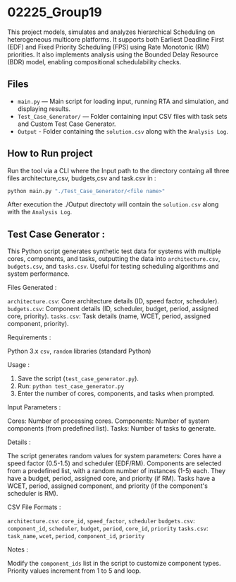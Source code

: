 # 02225_Group19

This project models, simulates and analyzes hierarchical Scheduling on heterogeneous multicore platforms. It supports both Earliest Deadline First (EDF) and Fixed Priority Scheduling (FPS) using Rate Monotonic (RM) priorities. It also implements analysis using the Bounded Delay Resource (BDR) model, enabling compositional schedulability checks.

## Files

- `main.py` — Main script for loading input, running RTA and simulation, and displaying results.
- `Test_Case_Generator/` — Folder containing input CSV files with task sets and Custom Test Case Generator.
- `Output` - Folder containing the  `solution.csv` along with the `Analysis Log`.



## How to Run project


Run the tool via a CLI where the Input path to the directory containg all three files architecture,csv, budgets,csv and task.csv in :

```bash
python main.py "./Test_Case_Generator/<file name>"
```

After execution the ./Output directoty will contain the `solution.csv` along with the `Analysis Log`.

## Test Case Generator :

This Python script generates synthetic test data for systems with multiple cores, components, and tasks, outputting the data into `architecture.csv`, `budgets.csv`, and `tasks.csv`. Useful for testing scheduling algorithms and system performance.

Files Generated :

  `architecture.csv`: Core architecture details (ID, speed factor, scheduler).
  `budgets.csv`: Component details (ID, scheduler, budget, period, assigned core, priority).
  `tasks.csv`: Task details (name, WCET, period, assigned component, priority).

Requirements :

  Python 3.x
 `csv`, `random` libraries (standard Python)

Usage :

1.  Save the script (`test_case_generator.py`).
2.  Run: `python test_case_generator.py`
3.  Enter the number of cores, components, and tasks when prompted.

Input Parameters :

  Cores: Number of processing cores.
  Components: Number of system components (from predefined list).
  Tasks: Number of tasks to generate.

Details :

The script generates random values for system parameters:
  Cores have a speed factor (0.5-1.5) and scheduler (EDF/RM).
  Components are selected from a predefined list, with a random number of instances (1-5) each. They have a budget, period, assigned core, and priority (if RM).
  Tasks have a WCET, period, assigned component, and priority (if the component's scheduler is RM).

CSV File Formats :

  `architecture.csv`: `core_id`, `speed_factor`, `scheduler`
  `budgets.csv`: `component_id`, `scheduler`, `budget`, `period`, `core_id`, `priority`
  `tasks.csv`: `task_name`, `wcet`, `period`, `component_id`, `priority`

Notes :

  Modify the `component_ids` list in the script to customize component types.
  Priority values increment from 1 to 5 and loop.
